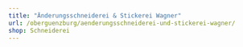 ```yaml
---
title: "Änderungsschneiderei & Stickerei Wagner"
url: /oberguenzburg/aenderungsschneiderei-und-stickerei-wagner/
shop: Schneiderei
---
```

